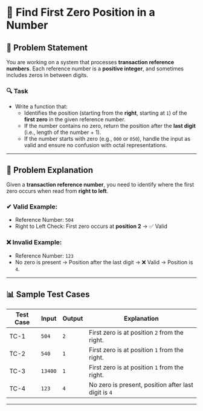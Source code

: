 # 🔢 Find First Zero Position in a Number

## 📝 Problem Statement

You are working on a system that processes **transaction reference numbers**. Each reference number is a **positive integer**, and sometimes includes zeros in between digits. 

### 🔍 Task

- Write a function that:
  - Identifies the position (starting from the **right**, starting at `1`) of the **first zero** in the given reference number.
  - If the number contains no zero, return the position after the **last digit** (i.e., length of the number + 1).
  - If the number starts with zero (e.g., `000` or `050`), handle the input as valid and ensure no confusion with octal representations.

---

## 🎯 Problem Explanation

Given a **transaction reference number**, you need to identify where the first zero occurs when read from **right to left**. 

### ✔ Valid Example:
- Reference Number: `504`
- Right to Left Check: First zero occurs at **position 2** → ✅ Valid

### ❌ Invalid Example:
- Reference Number: `123`
- No zero is present → Position after the last digit → ❌ Valid → Position is `4`.

---

## 📊 Sample Test Cases

| Test Case | Input    | Output | Explanation                                         |
|-----------|----------|--------|-----------------------------------------------------|
| TC-1      | `504`    | `2`    | First zero is at position `2` from the right.       |
| TC-2      | `540`    | `1`    | First zero is at position `1` from the right.       |
| TC-3      | `13400`  | `1`    | First zero is at position `1` from the right.       |
| TC-4      | `123`    | `4`    | No zero is present, position after last digit is `4`|

---
